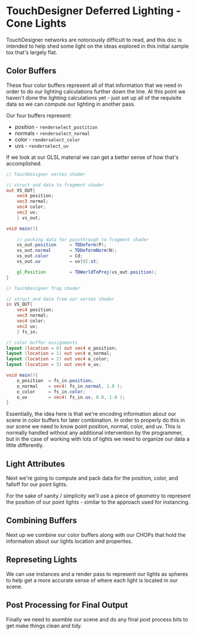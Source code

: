 # TouchDesigner Deferred Lighting - Cone Lights
TouchDesigner networks are notoriously difficult to read, and this doc is intended to help shed some light on the ideas explored in this initial sample tox that's largely flat. 

## Color Buffers


These four color buffers represent all of that information that we need in order to do our lighting calculations further down the line. At this point we haven't done the lighting calculations yet - just set up all of the requisite data so we can compute our lighting in another pass.

Our four buffers represent:
* position - `renderselect_postition`
* normals - `renderselect_normal`
* color - `renderselect_color`
* uvs - `renderselect_uv`

If we look at our GLSL material we can get a better sense of how that's accomplished.

```glsl
// TouchDesigner vertex shader

// struct and data to fragment shader
out VS_OUT{
    vec4 position;
    vec3 normal;
    vec4 color;
    vec2 uv;
    } vs_out;

void main(){
    
    // packing data for passthrough to fragment shader
    vs_out.position     = TDDeform(P);
    vs_out.normal       = TDDeformNorm(N);
    vs_out.color        = Cd;
    vs_out.uv           = uv[0].st;

    gl_Position         = TDWorldToProj(vs_out.position); 
}
```

```glsl
// TouchDesigner frag shader

// struct and data from our vertex shader
in VS_OUT{
    vec4 position;
    vec3 normal;
    vec4 color;
    vec2 uv;
    } fs_in;

// color buffer assignments
layout (location = 0) out vec4 o_position;
layout (location = 1) out vec4 o_normal;
layout (location = 2) out vec4 o_color;
layout (location = 3) out vec4 o_uv;

void main(){
    o_position  = fs_in.position;
    o_normal    = vec4( fs_in.normal, 1.0 );
    o_color     = fs_in.color;
    o_uv        = vec4( fs_in.uv, 0.0, 1.0 );
}
```

Essentially, the idea here is that we're encoding information about our scene in color buffers for later combination. In order to properly do this in our scene we need to know point position, normal, color, and uv. This is normally handled without any additional intervention by the programmer, but in the case of working with lots of lights we need to organize our data a little differently. 

## Light Attributes
Next we're going to compute and pack data for the position, color, and falloff for our point lights.

For the sake of sanity / simplicity we'll use a piece of geometry to represent the position of our point lights - similar to the approach used for instancing.

## Combining Buffers
Next up we combine our color buffers along with our CHOPs that hold the information about our lights location and properites.

## Represeting Lights
We can use instances and a render pass to represent our lights as spheres to help get a more accurate sense of where each light is located in our scene.

## Post Processing for Final Output
Finally we need to asemble our scene and do any final post process bits to get make things clean and tidy.